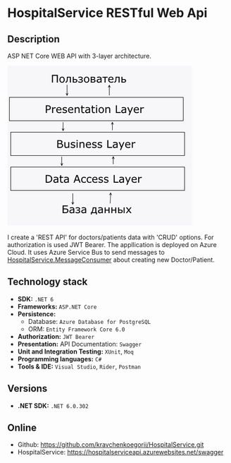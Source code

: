 # HospitalService RESTful Web Api

## Description

ASP NET Core WEB API with 3-layer architecture.

![AppSchema](/HospitalService/ArchPng.png)

I create a 'REST API' for doctors/patients data with 'CRUD' options. For authorization is used JWT Bearer.
The appllication is deployed on Azure Cloud. 
It uses Azure Service Bus to send messages to [HospitalService.MessageConsumer](https://github.com/kravchenkoegorii/HospitalService.MessageConsumer.git) about creating new Doctor/Patient.

## Technology stack

- **SDK:** `.NET 6`
- **Frameworks:** `ASP.NET Core`
- **Persistence:**
    - Database: `Azure Database for PostgreSQL`
    - ORM: `Entity Framework Core 6.0`
- **Authorization:** `JWT Bearer`
- **Presentation:** API Documentation: `Swagger`
- **Unit and Integration Testing:** `XUnit`, `Moq`
- **Programming languages:** `C#`
- **Tools & IDE:** `Visual Studio`, `Rider`, `Postman`

## Versions

- **.NET SDK:** `.NET 6.0.302`

## Online

- Github: https://github.com/kravchenkoegorii/HospitalService.git
- HospitalService: https://hospitalserviceapi.azurewebsites.net/swagger
